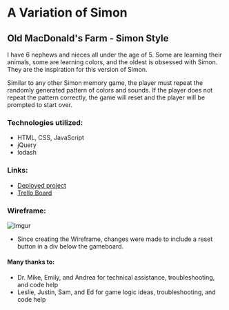 # A Variation of Simon
## Old MacDonald's Farm - Simon Style

I have 6 nephews and nieces all under the age of 5.
Some are learning their animals, some are learning colors, and the oldest is obsessed with Simon.
They are the inspiration for this version of Simon.

Similar to any other Simon memory game, the player must repeat the randomly generated pattern of colors and sounds.
If the player does not repeat the pattern correctly, the game will reset and the player will be prompted to start over.



### Technologies utilized:

 * HTML, CSS, JavaScript
 * jQuery
 * lodash

### Links:

* [Deployed project](http://joshua-lovell-project1.bitballoon.com/)
* [Trello Board](https://trello.com/b/ftcYgEGh/ga-wdi-project-1#)

### Wireframe:

![Imgur](http://i.imgur.com/c9Z8PdD.png)

  * Since creating the Wireframe, changes were made to include a reset button in a div below the gameboard.

#### Many thanks to:

  * Dr. Mike, Emily, and Andrea for technical assistance, troubleshooting, and code help
  * Leslie, Justin, Sam, and Ed for game logic ideas, troubleshooting, and code help

